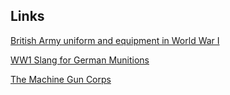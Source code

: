 ## Links

[British Army uniform and equipment in World War I](http://en.wikipedia.org/wiki/British_Army_uniform_and_equipment_in_World_War_I)

[WW1 Slang for German Munitions](http://www.slate.com/blogs/the_vault/2014/05/06/wwi_slang_soldiers_terms_for_germany_s_munitions.html)


[The Machine Gun Corps](http://www.1914-1918.net/mgc.htm)
